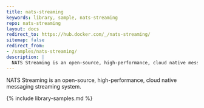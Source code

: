 ```yaml
---
title: nats-streaming
keywords: library, sample, nats-streaming
repo: nats-streaming
layout: docs
redirect_to: https://hub.docker.com/_/nats-streaming/
sitemap: false
redirect_from:
- /samples/nats-streaming/
description: |
  NATS Streaming is an open-source, high-performance, cloud native messaging streaming system.
---
```


NATS Streaming is an open-source, high-performance, cloud native messaging streaming system.


{% include library-samples.md %}
